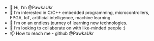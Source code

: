 - 👋 Hi, I’m @PawkaUkr
- 👀 I’m interested in C/C++ embedded programming, microcontrollers, FPGA, IoT, artificial intelligence, machine learning.
- 🌱 I’m on an endless journey of learning new technologies.
- 💞️ I’m looking to collaborate on with like-minded people :)
- 📫 How to reach me - github @PawkaUkr

<!---
PawkaUkr/PawkaUkr is a ✨ special ✨ repository because its `README.md` (this file) appears on your GitHub profile.
You can click the Preview link to take a look at your changes.
--->
